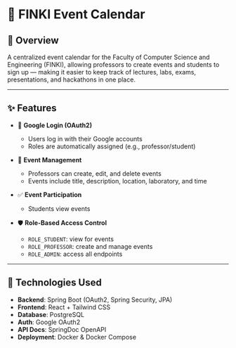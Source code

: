 # 📅 FINKI Event Calendar

## 📌 Overview  
A centralized event calendar for the Faculty of Computer Science and Engineering (FINKI), allowing professors to create events and students to sign up — making it easier to keep track of lectures, labs, exams, presentations, and hackathons in one place.

---

## ✨ Features

- 👤 **Google Login (OAuth2)**  
  - Users log in with their Google accounts  
  - Roles are automatically assigned (e.g., professor/student)

- 📆 **Event Management**  
  - Professors can create, edit, and delete events  
  - Events include title, description, location, laboratory, and time

- ✅ **Event Participation**  
  - Students view events

- 🛡 **Role-Based Access Control**  
  - `ROLE_STUDENT`: view for events  
  - `ROLE_PROFESSOR`: create and manage events  
  - `ROLE_ADMIN`: access all endpoints

---

## 🧱 Technologies Used

- **Backend**: Spring Boot (OAuth2, Spring Security, JPA)  
- **Frontend**: React + Tailwind CSS  
- **Database**: PostgreSQL  
- **Auth**: Google OAuth2
- **API Docs**: SpringDoc OpenAPI  
- **Deployment**: Docker & Docker Compose
